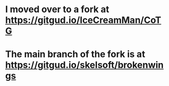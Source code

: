 # I moved over to a fork at https://gitgud.io/IceCreamMan/CoTG
# The main branch of the fork is at https://gitgud.io/skelsoft/brokenwings

